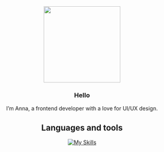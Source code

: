 <div id="header" align="center">
  
  <img src="https://media.giphy.com/media/j0HjChGV0J44KrrlGv/giphy.gif" width="200"/>
  
  ### Hello
  
I’m Anna, a frontend developer with a love for UI/UX design. 

## Languages and tools
[![My Skills](https://skillicons.dev/icons?i=js,html,css,react,tailwind,mui,bootstrap,styledcomponents,sass,git,figma,xd,ps&theme=dark)](https://skillicons.dev)
   
</div>


